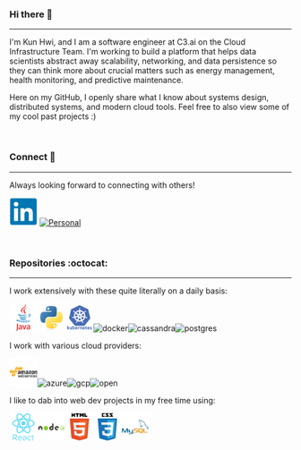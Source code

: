 ### Hi there 👋
-----

I'm Kun Hwi, and I am a software engineer at C3.ai on the Cloud Infrastructure Team. I'm working to build a platform that helps data scientists abstract away scalability, networking, and data persistence so they can think more about crucial matters such as energy management, health monitoring, and predictive maintenance. 

Here on my GitHub, I openly share what I know about systems design, distributed systems, and modern cloud tools. Feel free to also view some of my cool past projects :)   

<br />

### Connect 🔌
-----

Always looking forward to connecting with others! 

<p align="left">
<a href="https://www.linkedin.com/in/kunhwiko">
<img src="https://raw.githubusercontent.com/devicons/devicon/master/icons/linkedin/linkedin-original.svg" alt="LinkedIn" width="50" height="50"></a>
<a href="https://www.kunhwiko.com">
<img src="https://cdn-icons-png.flaticon.com/512/4116/4116406.png" alt="Personal" width="50" height="50">
</a></p>

<br />

### Repositories :octocat:
-----
I work extensively with these quite literally on a daily basis:
<p align="left">
<img src="https://raw.githubusercontent.com/devicons/devicon/master/icons/java/java-original-wordmark.svg" alt="java" width="50" height="50"/><img src="https://raw.githubusercontent.com/devicons/devicon/master/icons/python/python-original.svg" alt="python" "width="50" height="50"/><img src="https://raw.githubusercontent.com/devicons/devicon/master/icons/kubernetes/kubernetes-plain-wordmark.svg" alt="kubernetes" width="50" height="50"/><img src="https://cdn.jsdelivr.net/gh/devicons/devicon/icons/docker/docker-original-wordmark.svg" alt="docker" width="50" height="50"/><img src="https://upload.wikimedia.org/wikipedia/commons/thumb/5/5e/Cassandra_logo.svg/558px-Cassandra_logo.svg.png" alt="cassandra" width="60" height="50"/><img src="https://cdn.jsdelivr.net/gh/devicons/devicon/icons/postgresql/postgresql-original-wordmark.svg" alt="postgres" width="50" height="50"/>
</p>

I work with various cloud providers: 
<p align="left">
<img src="https://raw.githubusercontent.com/devicons/devicon/master/icons/amazonwebservices/amazonwebservices-original-wordmark.svg" alt="aws" "width="50" height="50"/><img src="https://cdn.jsdelivr.net/gh/devicons/devicon/icons/azure/azure-original-wordmark.svg" alt="azure" "width="50" height="50"/><img src="https://cdn.jsdelivr.net/gh/devicons/devicon/icons/googlecloud/googlecloud-original-wordmark.svg" alt="gcp" width="50" height="50"/><img src="https://cdn.jsdelivr.net/gh/devicons/devicon/icons/redhat/redhat-original-wordmark.svg" alt="open" width="50" height="50"/>
</p>

I like to dab into web dev projects in my free time using: 
<p align="left">
<img src="https://raw.githubusercontent.com/devicons/devicon/master/icons/react/react-original-wordmark.svg" alt="react" width="50" height="50"/><img src="https://raw.githubusercontent.com/devicons/devicon/master/icons/nodejs/nodejs-original-wordmark.svg" alt="node" width="50" height="50"/><img src="https://raw.githubusercontent.com/devicons/devicon/master/icons/html5/html5-original-wordmark.svg" alt="html" width="50" height="50"/><img src="https://raw.githubusercontent.com/devicons/devicon/master/icons/css3/css3-original-wordmark.svg" alt="css" width="50" height="50"/><img src="https://raw.githubusercontent.com/devicons/devicon/master/icons/mysql/mysql-original-wordmark.svg" alt="mysql" width="50" height="50"/>
</p>
